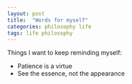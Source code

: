 ```yaml
---
layout: post
title:  "Words for myself"
categories: philosophy life
tags: life philosophy
---
```


Things I want to keep reminding myself:

- Patience is a virtue
- See the essence, not the appearance
